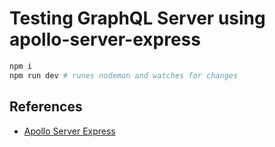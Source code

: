 # Testing GraphQL Server using apollo-server-express

```bash
npm i
npm run dev # runes nodemon and watches for changes
```

## References

* [Apollo Server Express](https://www.apollographql.com/docs/apollo-server/v1/example/)